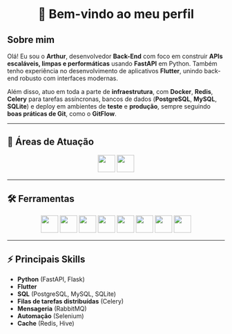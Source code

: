 <h1 align="center">👋 Bem-vindo ao meu perfil</h1>

## Sobre mim
Olá! Eu sou o **Arthur**, desenvolvedor **Back-End** com foco em construir **APIs escaláveis, limpas e performáticas** usando **FastAPI** em Python. Também tenho experiência no desenvolvimento de aplicativos **Flutter**, unindo back-end robusto com interfaces modernas.

Além disso, atuo em toda a parte de **infraestrutura**, com **Docker**, **Redis**, **Celery** para tarefas assíncronas, bancos de dados (**PostgreSQL**, **MySQL**, **SQLite**) e deploy em ambientes de **teste** e **produção**, sempre seguindo **boas práticas de Git**, como o **GitFlow**.

---

## 🚀 Áreas de Atuação

<div align="center">
  <img src="https://cdn.jsdelivr.net/gh/devicons/devicon@latest/icons/android/android-original.svg" width="40" height="40"/> 
  <i class="devicon-apple-original" font-size="150"></i> 
  <img src="https://cdn.jsdelivr.net/gh/devicons/devicon@latest/icons/fastapi/fastapi-original.svg" width="40" height="40"/>
</div>

---

## 🛠️ Ferramentas

<div align="center">
  <img src="https://cdn.jsdelivr.net/gh/devicons/devicon@latest/icons/flutter/flutter-original.svg" width="40" height="40"/>    
  <img src="https://cdn.jsdelivr.net/gh/devicons/devicon@latest/icons/fastapi/fastapi-original-wordmark.svg" width="40" height="40"/>   
  <img src="https://cdn.jsdelivr.net/gh/devicons/devicon@latest/icons/docker/docker-original-wordmark.svg" width="40" height="40"/>    
  <img src="https://cdn.jsdelivr.net/gh/devicons/devicon@latest/icons/redis/redis-plain-wordmark.svg" width="40" height="40"/>  
  <img src="https://cdn.jsdelivr.net/gh/devicons/devicon@latest/icons/postgresql/postgresql-original.svg" width="40" height="40"/>   
  <img src="https://cdn.jsdelivr.net/gh/devicons/devicon@latest/icons/mysql/mysql-original-wordmark.svg" width="40" height="40"/> 
  <img src="https://cdn.jsdelivr.net/gh/devicons/devicon@latest/icons/sqlite/sqlite-original-wordmark.svg" width="40" height="40"/> 
  <img src="https://cdn.jsdelivr.net/gh/devicons/devicon@latest/icons/html5/html5-original-wordmark.svg" width="40" height="40"/>
</div>

---

## ⚡ Principais Skills

- **Python** (FastAPI, Flask)
- **Flutter**
- **SQL** (PostgreSQL, MySQL, SQLite)
- **Filas de tarefas distribuídas** (Celery)
- **Mensageria** (RabbitMQ)
- **Automação** (Selenium)
- **Cache** (Redis, Hive)
